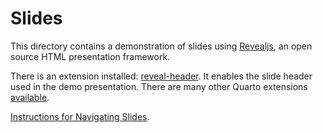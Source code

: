 # Slides

This directory contains a demonstration of slides using [Revealjs](https://quarto.org/docs/reference/formats/presentations/revealjs.html), an open source HTML presentation framework.

There is an extension installed: [reveal-header](https://github.com/shafayetShafee/reveal-header). It enables the slide header used in the demo presentation. There are many other Quarto extensions [available](https://quarto.org/docs/extensions/listing-revealjs.html).

[Instructions for Navigating Slides](https://quarto.org/docs/presentations/revealjs/presenting.html).